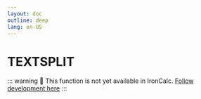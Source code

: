 ```yaml
---
layout: doc
outline: deep
lang: en-US
---
```


# TEXTSPLIT

::: warning
🚧 This function is not yet available in IronCalc.
[Follow development here](https://github.com/ironcalc/IronCalc/labels/Functions)
:::
